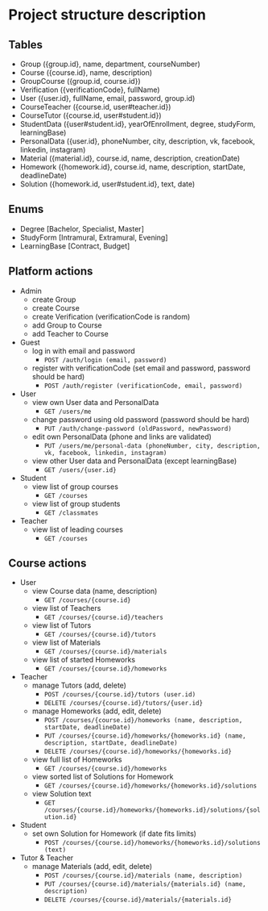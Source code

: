 # Project structure description

## Tables
- Group ({group.id}, name, department, courseNumber)
- Course ({course.id}, name, description)
- GroupCourse ({group.id, course.id})
- Verification ({verificationCode}, fullName)
- User ({user.id}, fullName, email, password, group.id)
- CourseTeacher ({course.id, user#teacher.id})
- CourseTutor ({course.id, user#student.id})
- StudentData ({user#student.id}, yearOfEnrollment, degree, studyForm, learningBase)
- PersonalData ({user.id}, phoneNumber, city, description, vk, facebook, linkedin, instagram)
- Material ({material.id}, course.id, name, description, creationDate)
- Homework ({homework.id}, course.id, name, description, startDate, deadlineDate)
- Solution ({homework.id, user#student.id}, text, date)

## Enums
- Degree [Bachelor, Specialist, Master]
- StudyForm [Intramural, Extramural, Evening]
- LearningBase [Contract, Budget]

## Platform actions
* Admin
  - create Group
  - create Course
  - create Verification (verificationCode is random)
  - add Group to Course
  - add Teacher to Course
* Guest
  - log in with email and password
    - `POST /auth/login (email, password)`
  - register with verificationCode (set email and password, password should be hard)
    - `POST /auth/register (verificationCode, email, password)`
* User
  - view own User data and PersonalData
    - `GET /users/me`
  - change password using old password (password should be hard)
    - `PUT /auth/change-password (oldPassword, newPassword)`
  - edit own PersonalData (phone and links are validated)
    - `PUT /users/me/personal-data (phoneNumber, city, description, vk, facebook, linkedin, instagram)`
  - view other User data and PersonalData (except learningBase)
    - `GET /users/{user.id}`
* Student
  - view list of group courses
    - `GET /courses`
  - view list of group students
    - `GET /classmates`
* Teacher
  - view list of leading courses
    - `GET /courses`

## Course actions
* User
  - view Course data (name, description)
    - `GET /courses/{course.id}`
  - view list of Teachers
    - `GET /courses/{course.id}/teachers`
  - view list of Tutors
    - `GET /courses/{course.id}/tutors`
  - view list of Materials
    - `GET /courses/{course.id}/materials`
  - view list of started Homeworks
    - `GET /courses/{course.id}/homeworks`
* Teacher
  - manage Tutors (add, delete)
    - `POST /courses/{course.id}/tutors (user.id)`
    - `DELETE /courses/{course.id}/tutors/{user.id}`
  - manage Homeworks (add, edit, delete)
    - `POST /courses/{course.id}/homeworks (name, description, startDate, deadlineDate)`
    - `PUT /courses/{course.id}/homeworks/{homeworks.id} (name, description, startDate, deadlineDate)`
    - `DELETE /courses/{course.id}/homeworks/{homeworks.id}`
  - view full list of Homeworks
    - `GET /courses/{course.id}/homeworks`
  - view sorted list of Solutions for Homework
    - `GET /courses/{course.id}/homeworks/{homeworks.id}/solutions`
  - view Solution text
    - `GET /courses/{course.id}/homeworks/{homeworks.id}/solutions/{solution.id}`
* Student
  - set own Solution for Homework (if date fits limits)
    - `POST /courses/{course.id}/homeworks/{homeworks.id}/solutions (text)`
* Tutor & Teacher
  - manage Materials (add, edit, delete)
    - `POST /courses/{course.id}/materials (name, description)`
    - `PUT /courses/{course.id}/materials/{materials.id} (name, description)`
    - `DELETE /courses/{course.id}/materials/{materials.id}`
